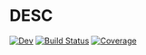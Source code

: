 # DESC

[![Dev](https://img.shields.io/badge/docs-dev-blue.svg)](https://wistell.gitlab.io/DESC.jl/dev)
[![Build Status](https://gitlab.com/wistell/DESC.jl/badges/main/pipeline.svg)](https://gitlab.com/wistell/DESC.jl/pipelines)
[![Coverage](https://gitlab.com/wistell/DESC.jl/badges/main/coverage.svg)](https://gitlab.com/wistell/DESC.jl/commits/main)
